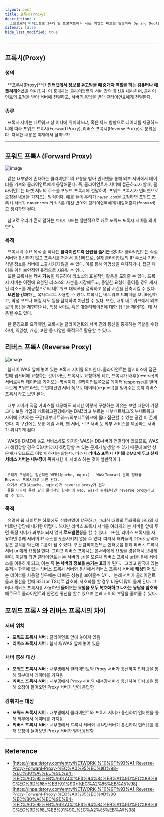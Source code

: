 ```yaml
---
layout: post
title: 프록시(Proxy)
description: >
  소프트웨어 마에스트로 14기 팀 프로젝트에서 나는 백엔드 파트를 담당하여 Spring Boot를 통한 API 서버 개발을 하게 되었다. 백엔드 아키텍처를 설계하던 중 '리버스 프록시'라는 단어를 팀원을 통해 접하게 되었고, 이에 대해 상세하게 공부하여 팀원들에게 공유해주고자 게시글을 작성하게 되었다.
sitemap: false
hide_last_modified: true
---
```


---

## 프록시(Proxy)

### 정의

&nbsp; **프록시(Proxy)**란 **인터넷에서 정보를 주고받을 때 중개자 역할을 하는 컴퓨터나 애플리케이션**을 의미한다. 이 중개자는 클라이언트와 서버 간의 통신을 대리하며, 클라이언트의 요청을 받아 서버에 전달하고, 서버의 응답을 받아 클라이언트에게 전달한다.

### 종류

&nbsp; 프록시 서버는 네트워크 상 어디에 위치하느냐, 혹은 어느 방향으로 데이터를 제공하느냐에 따라 포워드 프록시(Forward Proxy), 리버스 프록시(Reverse Proxy)로 분류된다. 자세한 내용은 아래에서 살펴보자

---

## 포워드 프록시(Forward Proxy)

![image](https://user-images.githubusercontent.com/68031450/248016479-61cea991-54ae-4032-8d8a-e6bf8414a502.png)

&nbsp; 같은 내부망에 존재하는 클라이언트의 요청을 받아 인터넷을 통해 외부 서버에서 데이터를 가져와 클라이언트에게 응답해준다.​ 즉, 클라이언트가 서버에 접근하고자 할때, 클라이언트는 타겟 서버의 주소를 포워드 프록시에 전달하여, 포워드 프록시가 인터넷으로 요청된 내용을 가져오는 방식이다. 예를 들어 우리가 `naver.com`을 요청하면 포워드 프록시 서버가 naver.com 리소스를 대신 받아와 클라이언트에게 내밀어준다(forward)고 생각하면 된다.<br><br>
&nbsp; 참고로 우리가 흔히 말하는 `프록시 서버`는 일반적으로 바로 포워드 포록시 서버를 의미한다.

### 목적

&nbsp; 프록시의 주요 목적 중 하나는 **클라이언트의 신원을 숨기는 것**이다. 클라이언트는 직접 서버와 통신하지 않고 프록시를 거쳐서 통신하므로, 실제 클라이언트의 IP 주소나 기타 식별 정보를 서버에 노출시키지 않을 수 있다. 이를 통해 익명성을 유지하거나, 접근 제어를 위한 보안적인 목적으로 사용될 수 있다.<br>
&nbsp; 또한 프록시는 **캐시 기능**을 제공하여 리소스의 효율적인 활용을 도와줄 수 있다. 프록시 서버는 이전에 요청된 리소스의 사본을 저장해두고, 동일한 요청이 들어올 경우 캐시된 리소스를 제공함으로써 네트워크 대역폭을 절약하고 응답 시간을 단축시킬 수 있다.<br>
&nbsp; **보안을 강화**하는 목적으로도 사용할 수 있다. 프록시는 네트워크 트래픽을 모니터링하고, 악성 코드나 해킹 시도 등을 탐지하여 차단할 수 있다. 또한, 내부 네트워크에서 외부로의 통신을 제한하거나, 특정 사이트 혹은 애플리케이션에 대한 접근을 제어하는 데 사용될 수도 있다.<br><br>
&nbsp; 한 문장으로 요약하면, 프록시는 클라이언트와 서버 간의 통신을 중개하는 역할을 수행하며, 익명성, 캐싱, 보안 등 다양한 목적으로 활용할 수 있다.

## 리버스 프록시(Reverse Proxy)

![image](https://user-images.githubusercontent.com/68031450/248017050-59a767fc-2ebe-4d3d-a42d-64e94e0eb859.png)

&nbsp; 웹서버/WAS 앞에 놓여 있는 프록시 서버를 의미한다. 클라이언트는 웹서비스에 접근할때 웹서버에 요청하는 것이 아닌, 프록시로 요청하게 되고, 프록시가 배후(reverse)의 서버로부터 데이터를 가져오는 방식이다. 클라이언트쪽으로 데이터(response)를 밀어주는게 포워드라면, 그 반대편인 서버 쪽으로 데이터(request)를 밀어주는 것이 리버스 프록시 라고 보면 된다.<br><br>
&nbsp; 내부 서버거 직접 서비스를 제공해도 되지만 이렇게 구성하는 이유는 보안 때문이 가장 크다. 보통 기업의 네트워크환경에서는 DMZ라고 부르는 내부네트워크/외부네트워크 사이에 위치하는 구간(내부네트워크/외부네트워크에 둘다 접근할 수 있는 공간)이 존재한다. 이 구간에는 보통 메일 서버, 웹 서버, FTP 서버 등 외부 서비스를 제공하는 서버가 위치하게 된다.<br><br>
&nbsp; WAS를 DMZ에 놓고 서비스해도 되지만 WAS는 DB서버와 연결되어 있으므로, WAS가 해킹당할 경우 DB서버까지 해킹당할 수 있는 문제가 발생할 수 있기 때문에 보안 상 문제가 있으므로 이렇게 하지는 않는다. 따라서 **리버스 프록시 서버를 DMZ에 두고 실제 서비스 서버는 내부망에 위치**시킨 후 서비스 하는 것이 일반적이다.<br><br>

```
 우리가 구성하는 일반적인 WEB(Apache, nginx) - WAS(Tomcat) 분리 형태를 Reverse 프록시라고 보면 된다.
 여기서 WEB(Apache, nginx)가 reverse proxy가 된다.
 물론 아파치 톰캣 같이 물리적인 한서버에 web, was가 존재한다면 reverse proxy라고 볼 수 없다.
```

### 목적

&nbsp; 유명한 웹 사이트는 하루에도 수백만명이 방문하고, 그러한 대량의 트래픽을 하나의 서버로만 감당해 내기란 어렵다. 하지만 리버스 프록시 서버를 여러개의 본 서버들 앞에 두면 특정 서버가 과부화 되지 않게 **로드밸런싱**을 할 수 있다.
&nbsp; 또한, 리버스 프록시를 사용하면 본래 서버의 IP 주소를 노출시키지 않을 수 있다. 따라서 해커들의 DDoS 공격과 같은 공격을 막는데 도움이 될 수 있다. 우선 클라이언트는 인터넷을 통해 리버스 프록시 서버 url에게 요청을 한다. 그리고 리버스 프록시는 본서버에게 요청을 경유해서 보내게 된다. 이렇게 되면 클라이언트는 본 서버의 url을 모른채 리버스 프록시 url을 통해 서비스를 이용하게 되고, 이는 즉 **본 서버의 정보를 숨기는 효과**가 된다.
&nbsp; 그리고 한국에 있는 유저는 한국에 있는 리버스 프록시 서버와 통신해서 리버스 프록시 서버에 **캐싱**되어 있는 데이터를 사용할 경우에는 더 빠른 성능을 보여줄수 있다.
&nbsp; 본래 서버가 클라이언트들과 통신을 할때 SSL(or TSL)로 암호화, 복호화를 할 경우 비용이 많이 들게 된다. 그러나 리버스 프록시를 사용하면 **들어오는 요청을 모두 복호화하고 나가는 응답을 암호화**해주므로 클라이언트와 안전한 통신을 할수 있으며 본래 서버의 부담을 줄여줄 수 있다.

## 포워드 프록시와 리버스 프록시의 차이

### 서버 위치

- **포워드 프록시 서버** : 클라이언트 앞에 놓여져 있음
- **리버스 프록시 서버** : 웹서버/WAS 앞에 놓여 있음

### 서버 통신 대상

- **포워드 프록시 서버** : 내부망에서 클라이언트와 Proxy 서버가 통신하여 인터넷을 통해 외부에서 데이터를 가져옴
- **리버스 프록시 서버** : 내부망에서 Proxy 서버와 내부망서버가 통신하여 인터넷을 통해 요청이 들어오면 Proxy 서버가 받아 응답함

### 감춰지는 대상

- **포워드 프록시 서버** : 내부망에서 클라이언트와 프록시 서버가 통신하여 인터넷을 통해 외부에서 데이터를 가져옴
- **리버스 프록시 서버** : 내부망에서 프록시 서버와 내부망서버가 통신하여 인터넷을 통해 요청이 들어오면 Proxy 서버가 받아 응답함

---

## Reference

- [https://inpa.tistory.com/entry/NETWORK-%F0%9F%93%A1-Reverse-Proxy-Forward-Proxy-%EC%A0%95%EC%9D%98-%EC%B0%A8%EC%9D%B4-%EC%A0%95%EB%A6%AC#%ED%94%84%EB%A1%9D%EC%8B%9C%EC%9D%98*%EB%91%90*%EC%A2%85%EB%A5%98](https://inpa.tistory.com/entry/NETWORK-%F0%9F%93%A1-Reverse-Proxy-Forward-Proxy-%EC%A0%95%EC%9D%98-%EC%B0%A8%EC%9D%B4-%EC%A0%95%EB%A6%AC#%ED%94%84%EB%A1%9D%EC%8B%9C%EC%9D%98_%EB%91%90_%EC%A2%85%EB%A5%98)
